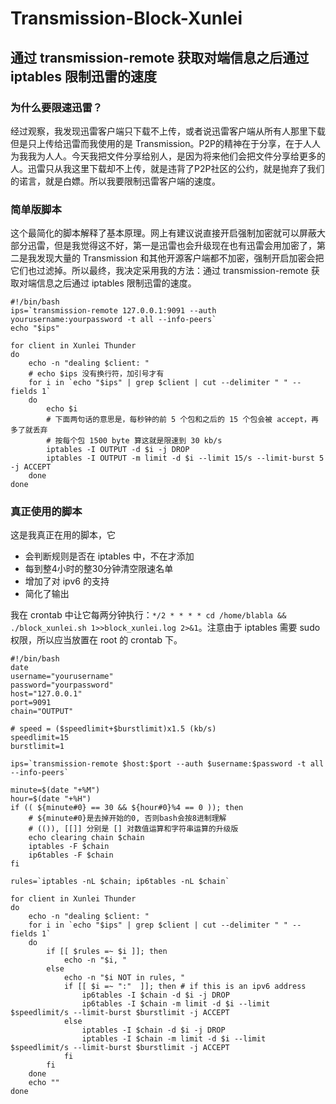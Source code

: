 # Transmission-Block-Xunlei
## 通过 transmission-remote 获取对端信息之后通过 iptables 限制迅雷的速度

### 为什么要限速迅雷？
经过观察，我发现迅雷客户端只下载不上传，或者说迅雷客户端从所有人那里下载但是只上传给迅雷而我使用的是 Transmission。P2P的精神在于分享，在于人人为我我为人人。今天我把文件分享给别人，是因为将来他们会把文件分享给更多的人。迅雷只从我这里下载却不上传，就是违背了P2P社区的公约，就是抛弃了我们的诺言，就是白嫖。所以我要限制迅雷客户端的速度。

### 简单版脚本

这个最简化的脚本解释了基本原理。网上有建议说直接开启强制加密就可以屏蔽大部分迅雷，但是我觉得这不好，第一是迅雷也会升级现在也有迅雷会用加密了，第二是我发现大量的 Transmission 和其他开源客户端都不加密，强制开启加密会把它们也过滤掉。所以最终，我决定采用我的方法：通过 transmission-remote 获取对端信息之后通过 iptables 限制迅雷的速度。

```
#!/bin/bash
ips=`transmission-remote 127.0.0.1:9091 --auth yourusername:yourpassword -t all --info-peers`
echo "$ips"

for client in Xunlei Thunder
do
    echo -n "dealing $client: "
    # echo $ips 没有换行符，加引号才有
    for i in `echo "$ips" | grep $client | cut --delimiter " " --fields 1`
    do
        echo $i
        # 下面两句话的意思是，每秒钟的前 5 个包和之后的 15 个包会被 accept，再多了就丢弃
        # 按每个包 1500 byte 算这就是限速到 30 kb/s
        iptables -I OUTPUT -d $i -j DROP
        iptables -I OUTPUT -m limit -d $i --limit 15/s --limit-burst 5 -j ACCEPT
    done
done
```

### 真正使用的脚本

这是我真正在用的脚本，它

* 会判断规则是否在 iptables 中，不在才添加
* 每到整4小时的整30分钟清空限速名单
* 增加了对 ipv6 的支持
* 简化了输出

我在 crontab 中让它每两分钟执行：`*/2 * * * * cd /home/blabla && ./block_xunlei.sh 1>>block_xunlei.log 2>&1`。注意由于 iptables 需要 sudo 权限，所以应当放置在 root 的 crontab 下。

```
#!/bin/bash
date
username="yourusername"
password="yourpassword"
host="127.0.0.1"
port=9091
chain="OUTPUT"

# speed = ($speedlimit+$burstlimit)x1.5 (kb/s)
speedlimit=15
burstlimit=1

ips=`transmission-remote $host:$port --auth $username:$password -t all --info-peers`

minute=$(date "+%M")
hour=$(date "+%H")
if (( ${minute#0} == 30 && ${hour#0}%4 == 0 )); then
    # ${minute#0}是去掉开始的0, 否则bash会按8进制理解
    # (()), [[]] 分别是 [] 对数值运算和字符串运算的升级版
    echo clearing chain $chain
    iptables -F $chain
    ip6tables -F $chain
fi

rules=`iptables -nL $chain; ip6tables -nL $chain`

for client in Xunlei Thunder
do
    echo -n "dealing $client: "
    for i in `echo "$ips" | grep $client | cut --delimiter " " --fields 1`
    do
        if [[ $rules =~ $i ]]; then
            echo -n "$i, "
        else
            echo -n "$i NOT in rules, "
            if [[ $i =~ ":"  ]]; then # if this is an ipv6 address
                ip6tables -I $chain -d $i -j DROP
                ip6tables -I $chain -m limit -d $i --limit $speedlimit/s --limit-burst $burstlimit -j ACCEPT
            else
                iptables -I $chain -d $i -j DROP
                iptables -I $chain -m limit -d $i --limit $speedlimit/s --limit-burst $burstlimit -j ACCEPT
            fi
        fi
    done
    echo ""
done
```
